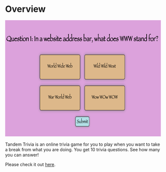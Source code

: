 # Overview

<img src='public/assets/pic_1.png' width='600' height='375' >

Tandem Trivia is an online trivia game for you to play when you want to take a break from what you are doing.
You get 10 trivia questions.  See how many you can answer!

Please check it out [here](https://echen831.github.io/Tandem_Trivia/).
